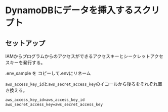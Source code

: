 
# DynamoDBにデータを挿入するスクリプト

## セットアップ

IAMからプログラムからのアクセスができるアクセスキーとシークレットアクセスキーを発行する。

.env_sample を コピーして.envにリネーム

`aws_access_key_id`と`aws_secret_access_key`のイコールから後ろをそれぞれ置き換える。

```txt
aws_access_key_id=aws_access_key_id
aws_secret_access_key=aws_secret_access_key
```